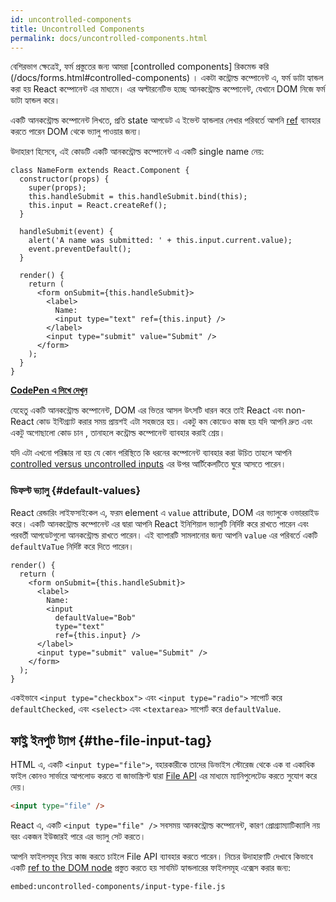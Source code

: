 ```yaml
---
id: uncontrolled-components
title: Uncontrolled Components
permalink: docs/uncontrolled-components.html
---
```


বেশিরভাগ ক্ষেত্রেই, ফর্ম প্রস্তুতের জন্য আমরা [controlled components] রিকমেন্ড করি (/docs/forms.html#controlled-components) । একটা কন্ট্রোল্ড কম্পোনেন্ট এ, ফর্ম ডাটা হ্যান্ডল করা হয় React কম্পোনেন্ট এর মাধ্যমে। এর অল্টারনেটিভ হচ্ছে আনকন্ট্রোল্ড কম্পোনেন্ট, যেখানে DOM নিজে ফর্ম ডাটা হ্যান্ডল করে।

একটি আনকন্ট্রোল্ড কম্পোনেন্ট লিখতে, প্রতি state আপডেট এ ইভেন্ট হ্যান্ডলার লেখার পরিবর্তে আপনি [ref](/docs/refs-and-the-dom.html) ব্যাবহার করতে পারেন DOM থেকে ভ্যালু পাওয়ার জন্য।

উদাহারণ হিসেবে, এই কোডটি একটি আনকন্ট্রোল্ড কম্পোনেন্ট এ একটি single name নেয়:

```javascript{5,9,18}
class NameForm extends React.Component {
  constructor(props) {
    super(props);
    this.handleSubmit = this.handleSubmit.bind(this);
    this.input = React.createRef();
  }

  handleSubmit(event) {
    alert('A name was submitted: ' + this.input.current.value);
    event.preventDefault();
  }

  render() {
    return (
      <form onSubmit={this.handleSubmit}>
        <label>
          Name:
          <input type="text" ref={this.input} />
        </label>
        <input type="submit" value="Submit" />
      </form>
    );
  }
}
```

[**CodePen এ লিখে দেখুন**](https://codepen.io/gaearon/pen/WooRWa?editors=0010)

যেহেতু একটি আনকন্ট্রোল্ড কম্পোনেন্ট, DOM এর ভিতর আসল উৎসটি ধারন করে তাই React এবং non-React কোড ইন্টিগ্র্যাট করার সময় প্রায়শই এটা সহজতর হয়। একটু কম কোডেও কাজ হয় যদি আপনি দ্রুত এবং একটু অগোছালো কোড চান , তানাহলে কন্ট্রোল্ড কম্পোনেন্ট ব্যাবহার করাই শ্রেয়।

যদি এটা এখনো পরিষ্কার না হয় যে কোন পরিস্থিতে কি ধরনের কম্পোনেন্ট ব্যাবহার করা উচিত তাহলে আপনি [controlled versus uncontrolled inputs](https://goshakkk.name/controlled-vs-uncontrolled-inputs-react/) এর উপর আর্টিকেলটিতে ঘুরে আসতে পারেন।

### ডিফল্ট ভ্যালু {#default-values}

React রেন্ডারিং লাইফসাইকেল এ, ফরম element এ `value` attribute, DOM এর ভ্যালুকে ওভাররাইড করে। একটি আনকন্ট্রোল্ড কম্পোনেন্ট এর দ্বারা আপনি React ইনিশিয়াল ভ্যালুটি নির্দিষ্ট করে রাখতে পারেন এবং পরবর্তী আপডেটগুলো আনকন্ট্রোল্ড রাখতে পারেন। এই ব্যাপারটি সামলানোর জন্য আপনি `value` এর পরিবর্তে একটি `defaultVaTue` নির্দিষ্ট করে দিতে পারেন।

```javascript{7}
render() {
  return (
    <form onSubmit={this.handleSubmit}>
      <label>
        Name:
        <input
          defaultValue="Bob"
          type="text"
          ref={this.input} />
      </label>
      <input type="submit" value="Submit" />
    </form>
  );
}
```

একইভাবে `<input type="checkbox">` এবং `<input type="radio">` সাপোর্ট করে `defaultChecked`, এবং `<select>` এবং `<textarea>` সাপোর্ট করে `defaultValue`.

## ফাই্ল ইনপুট ট্যাগ {#the-file-input-tag}

HTML এ, একটি `<input type="file">`, বহারকারীকে তাদের ডিভাইস স্টোরেজ থেকে এক বা একাধিক ফাইল কোনও সার্ভারে আপলোড করতে বা জাভাস্ক্রিপ্ট দ্বারা [File API](https://developer.mozilla.org/en-US/docs/Web/API/File/Using_files_from_web_applications) এর মাধ্যমে ম্যানিপুলেটেড করতে সুযোগ করে দেয়।

```html
<input type="file" />
```

React এ, একটি `<input type="file" />` সবসময় আনকন্ট্রোল্ড কম্পোনেন্ট, কারণ প্রোগ্র্যাম্যাটিক্যালি নয় বরং একজন ইউজারই পারে এর ভ্যালু সেট করতে।

আপনি ফাইলসমূহ নিয়ে কাজ করতে চাইলে File API ব্যাবহার করতে পারেন। নিচের উদাহারণটি দেখাবে কিভাবে একটি [ref to the DOM node](/docs/refs-and-the-dom.html) প্রস্তুত করতে হয় সাবমিট হ্যান্ডলারের ফাইলসমূহ এক্সেস করার জন্য:

`embed:uncontrolled-components/input-type-file.js`

[](codepen://uncontrolled-components/input-type-file)

